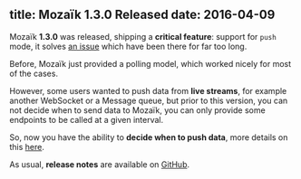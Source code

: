 title: Mozaïk 1.3.0 Released
date: 2016-04-09
----------------
Mozaïk **1.3.0** was released, shipping a **critical feature**: support for `push` mode, it solves [an issue](https://github.com/plouc/mozaik/issues/34) which have been there for far too long.

Before, Mozaïk just provided a polling model, which worked nicely for most of the cases.

However, some users wanted to push data from **live streams**, for example another WebSocket or a Message queue, but prior to this version, you can not decide when to send data to Mozaïk, you can only provide some endpoints to be called at a given interval.

So, now you have the ability to **decide when to push data**, more details on this [here](/develop/client-push-mode.html).  

As usual, **release notes** are available on [GitHub](https://github.com/plouc/mozaik/releases/tag/v1.3.0).
